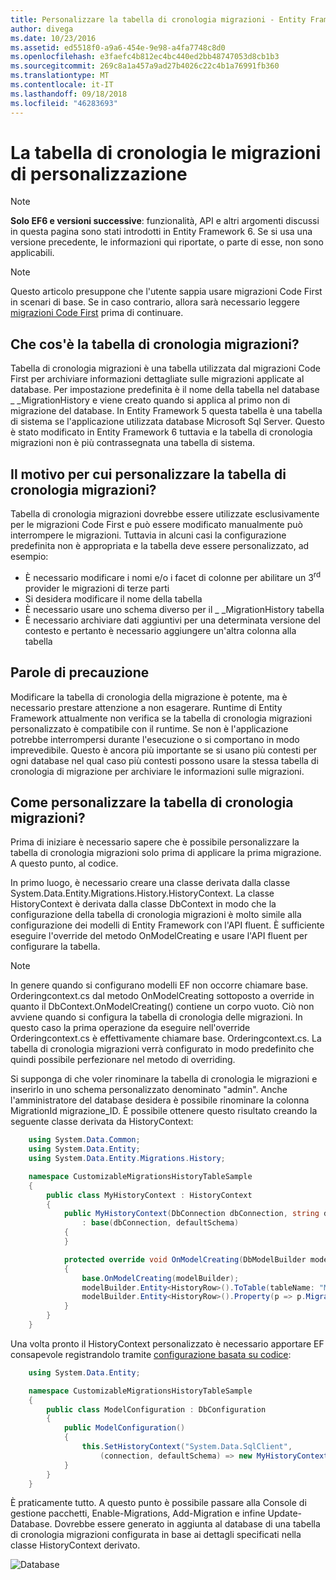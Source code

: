 ```yaml
---
title: Personalizzare la tabella di cronologia migrazioni - Entity Framework 6
author: divega
ms.date: 10/23/2016
ms.assetid: ed5518f0-a9a6-454e-9e98-a4fa7748c8d0
ms.openlocfilehash: e3faefc4b812ec4bc440ed2bb48747053d8cb1b3
ms.sourcegitcommit: 269c8a1a457a9ad27b4026c22c4b1a76991fb360
ms.translationtype: MT
ms.contentlocale: it-IT
ms.lasthandoff: 09/18/2018
ms.locfileid: "46283693"
---
```

# <a name="customizing-the-migrations-history-table"></a>La tabella di cronologia le migrazioni di personalizzazione
> [!NOTE]
> **Solo EF6 e versioni successive**: funzionalità, API e altri argomenti discussi in questa pagina sono stati introdotti in Entity Framework 6. Se si usa una versione precedente, le informazioni qui riportate, o parte di esse, non sono applicabili.

> [!NOTE]
> Questo articolo presuppone che l'utente sappia usare migrazioni Code First in scenari di base. Se in caso contrario, allora sarà necessario leggere [migrazioni Code First](~/ef6/modeling/code-first/migrations/index.md) prima di continuare.

## <a name="what-is-migrations-history-table"></a>Che cos'è la tabella di cronologia migrazioni?

Tabella di cronologia migrazioni è una tabella utilizzata dal migrazioni Code First per archiviare informazioni dettagliate sulle migrazioni applicate al database. Per impostazione predefinita è il nome della tabella nel database \_ \_MigrationHistory e viene creato quando si applica al primo non di migrazione del database. In Entity Framework 5 questa tabella è una tabella di sistema se l'applicazione utilizzata database Microsoft Sql Server. Questo è stato modificato in Entity Framework 6 tuttavia e la tabella di cronologia migrazioni non è più contrassegnata una tabella di sistema.

## <a name="why-customize-migrations-history-table"></a>Il motivo per cui personalizzare la tabella di cronologia migrazioni?

Tabella di cronologia migrazioni dovrebbe essere utilizzate esclusivamente per le migrazioni Code First e può essere modificato manualmente può interrompere le migrazioni. Tuttavia in alcuni casi la configurazione predefinita non è appropriata e la tabella deve essere personalizzato, ad esempio:

-   È necessario modificare i nomi e/o i facet di colonne per abilitare un 3<sup>rd</sup> provider le migrazioni di terze parti
-   Si desidera modificare il nome della tabella
-   È necessario usare uno schema diverso per il \_ \_MigrationHistory tabella
-   È necessario archiviare dati aggiuntivi per una determinata versione del contesto e pertanto è necessario aggiungere un'altra colonna alla tabella

## <a name="words-of-precaution"></a>Parole di precauzione

Modificare la tabella di cronologia della migrazione è potente, ma è necessario prestare attenzione a non esagerare. Runtime di Entity Framework attualmente non verifica se la tabella di cronologia migrazioni personalizzato è compatibile con il runtime. Se non è l'applicazione potrebbe interrompersi durante l'esecuzione o si comportano in modo imprevedibile. Questo è ancora più importante se si usano più contesti per ogni database nel qual caso più contesti possono usare la stessa tabella di cronologia di migrazione per archiviare le informazioni sulle migrazioni.

## <a name="how-to-customize-migrations-history-table"></a>Come personalizzare la tabella di cronologia migrazioni?

Prima di iniziare è necessario sapere che è possibile personalizzare la tabella di cronologia migrazioni solo prima di applicare la prima migrazione. A questo punto, al codice.

In primo luogo, è necessario creare una classe derivata dalla classe System.Data.Entity.Migrations.History.HistoryContext. La classe HistoryContext è derivata dalla classe DbContext in modo che la configurazione della tabella di cronologia migrazioni è molto simile alla configurazione dei modelli di Entity Framework con l'API fluent. È sufficiente eseguire l'override del metodo OnModelCreating e usare l'API fluent per configurare la tabella.

>[!NOTE]
> In genere quando si configurano modelli EF non occorre chiamare base. Orderingcontext.cs dal metodo OnModelCreating sottoposto a override in quanto il DbContext.OnModelCreating() contiene un corpo vuoto. Ciò non avviene quando si configura la tabella di cronologia delle migrazioni. In questo caso la prima operazione da eseguire nell'override Orderingcontext.cs è effettivamente chiamare base. Orderingcontext.cs. La tabella di cronologia migrazioni verrà configurato in modo predefinito che quindi possibile perfezionare nel metodo di overriding.

Si supponga di che voler rinominare la tabella di cronologia le migrazioni e inserirlo in uno schema personalizzato denominato "admin". Anche l'amministratore del database desidera è possibile rinominare la colonna MigrationId migrazione\_ID.  È possibile ottenere questo risultato creando la seguente classe derivata da HistoryContext:

``` csharp
    using System.Data.Common;
    using System.Data.Entity;
    using System.Data.Entity.Migrations.History;

    namespace CustomizableMigrationsHistoryTableSample
    {
        public class MyHistoryContext : HistoryContext
        {
            public MyHistoryContext(DbConnection dbConnection, string defaultSchema)
                : base(dbConnection, defaultSchema)
            {
            }

            protected override void OnModelCreating(DbModelBuilder modelBuilder)
            {
                base.OnModelCreating(modelBuilder);
                modelBuilder.Entity<HistoryRow>().ToTable(tableName: "MigrationHistory", schemaName: "admin");
                modelBuilder.Entity<HistoryRow>().Property(p => p.MigrationId).HasColumnName("Migration_ID");
            }
        }
    }
```

Una volta pronto il HistoryContext personalizzato è necessario apportare EF consapevole registrandolo tramite [configurazione basata su codice](https://msdn.com/data/jj680699):

``` csharp
    using System.Data.Entity;

    namespace CustomizableMigrationsHistoryTableSample
    {
        public class ModelConfiguration : DbConfiguration
        {
            public ModelConfiguration()
            {
                this.SetHistoryContext("System.Data.SqlClient",
                    (connection, defaultSchema) => new MyHistoryContext(connection, defaultSchema));
            }
        }
    }
```

È praticamente tutto. A questo punto è possibile passare alla Console di gestione pacchetti, Enable-Migrations, Add-Migration e infine Update-Database. Dovrebbe essere generato in aggiunta al database di una tabella di cronologia migrazioni configurata in base ai dettagli specificati nella classe HistoryContext derivato.

![Database](~/ef6/media/database.png)

